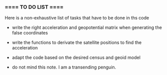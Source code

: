 ### ==== TO DO LIST ====
Here is a non-exhaustive list of tasks that have to be done in ths code
* write the right acceleration and geopotential matrix when generating the false coordinates
* write the functions to derivate the satellite positions to find the acceleration
* adapt the code based on the desired census and geoid model

* do not mind this note. I am a transending penguin.